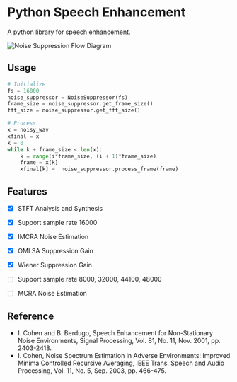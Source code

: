 # Python Speech Enhancement
A python library for speech enhancement.

![Noise Suppression Flow Diagram](https://wjchen.net/static/posts/ns_flow.png)

## Usage
```python
# Initialize
fs = 16000
noise_suppressor = NoiseSuppressor(fs)
frame_size = noise_suppressor.get_frame_size()
fft_size = noise_suppressor.get_fft_size()

# Process
x = noisy_wav
xfinal = x      
k = 0
while k + frame_size < len(x):
    k = range(i*frame_size, (i + 1)*frame_size)
    frame = x[k]
    xfinal[k] =  noise_suppressor.process_frame(frame)
```

## Features
- [x] STFT Analysis and Synthesis
- [x] Support sample rate 16000
- [x] IMCRA Noise Estimation
- [x] OMLSA Suppression Gain
- [x] Wiener Suppression Gain

- [ ] Support sample rate 8000, 32000, 44100, 48000
- [ ] MCRA Noise Estimation

## Reference
- I. Cohen and B. Berdugo, Speech Enhancement for Non-Stationary Noise Environments, Signal Processing, Vol. 81, No. 11, Nov. 2001, pp. 2403-2418.
- I. Cohen, Noise Spectrum Estimation in Adverse Environments: Improved Minima Controlled Recursive Averaging, IEEE Trans. Speech and Audio Processing, Vol. 11, No. 5, Sep. 2003, pp. 466-475.